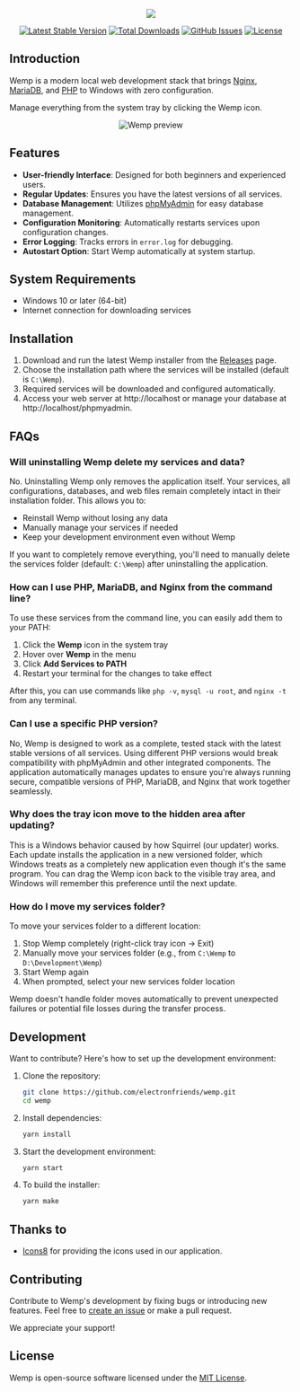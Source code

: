 <p align="center">
  <a href="https://electronfriends.org" target="_blank">
    <img src="https://user-images.githubusercontent.com/69470382/125867402-6a8af134-1e03-4d98-b1df-c347a2849c4e.png">
  </a>
</p>

<p align="center">
  <a href="https://github.com/electronfriends/wemp/releases/latest"><img src="https://img.shields.io/github/v/release/electronfriends/wemp.svg?style=flat-square" alt="Latest Stable Version"></a>
  <a href="https://github.com/electronfriends/wemp/releases"><img src="https://img.shields.io/github/downloads/electronfriends/wemp/total.svg?style=flat-square" alt="Total Downloads"></a>
  <a href="https://github.com/electronfriends/wemp/issues"><img src="https://img.shields.io/github/issues/electronfriends/wemp.svg?style=flat-square" alt="GitHub Issues"></a>
  <a href="LICENSE"><img src="https://img.shields.io/github/license/electronfriends/wemp.svg?style=flat-square" alt="License"></a>
</p>

## Introduction

Wemp is a modern local web development stack that brings [Nginx](https://nginx.org), [MariaDB](https://mariadb.org), and [PHP](https://www.php.net) to Windows with zero configuration.

Manage everything from the system tray by clicking the Wemp icon.

<p align="center">
  <img src="https://github.com/electronfriends/wemp/assets/69470382/907195df-53c2-48df-9daa-5a97cd00dbc6" alt="Wemp preview">
</p>

## Features

- **User-friendly Interface**: Designed for both beginners and experienced users.
- **Regular Updates**: Ensures you have the latest versions of all services.
- **Database Management**: Utilizes [phpMyAdmin](https://www.phpmyadmin.net) for easy database management.
- **Configuration Monitoring**: Automatically restarts services upon configuration changes.
- **Error Logging**: Tracks errors in `error.log` for debugging.
- **Autostart Option**: Start Wemp automatically at system startup.

## System Requirements

- Windows 10 or later (64-bit)
- Internet connection for downloading services

## Installation

1. Download and run the latest Wemp installer from the [Releases](https://github.com/electronfriends/wemp/releases/latest) page.
2. Choose the installation path where the services will be installed (default is `C:\Wemp`).
3. Required services will be downloaded and configured automatically.
4. Access your web server at http://localhost or manage your database at http://localhost/phpmyadmin.

## FAQs

### Will uninstalling Wemp delete my services and data?

No. Uninstalling Wemp only removes the application itself. Your services, all configurations, databases, and web files remain completely intact in their installation folder. This allows you to:

- Reinstall Wemp without losing any data
- Manually manage your services if needed
- Keep your development environment even without Wemp

If you want to completely remove everything, you'll need to manually delete the services folder (default: `C:\Wemp`) after uninstalling the application.

### How can I use PHP, MariaDB, and Nginx from the command line?

To use these services from the command line, you can easily add them to your PATH:

1. Click the **Wemp** icon in the system tray
2. Hover over **Wemp** in the menu
3. Click **Add Services to PATH**
4. Restart your terminal for the changes to take effect

After this, you can use commands like `php -v`, `mysql -u root`, and `nginx -t` from any terminal.

### Can I use a specific PHP version?

No, Wemp is designed to work as a complete, tested stack with the latest stable versions of all services. Using different PHP versions would break compatibility with phpMyAdmin and other integrated components. The application automatically manages updates to ensure you're always running secure, compatible versions of PHP, MariaDB, and Nginx that work together seamlessly.

### Why does the tray icon move to the hidden area after updating?

This is a Windows behavior caused by how Squirrel (our updater) works. Each update installs the application in a new versioned folder, which Windows treats as a completely new application even though it's the same program. You can drag the Wemp icon back to the visible tray area, and Windows will remember this preference until the next update.

### How do I move my services folder?

To move your services folder to a different location:

1. Stop Wemp completely (right-click tray icon → Exit)
2. Manually move your services folder (e.g., from `C:\Wemp` to `D:\Development\Wemp`)
3. Start Wemp again
4. When prompted, select your new services folder location

Wemp doesn't handle folder moves automatically to prevent unexpected failures or potential file losses during the transfer process.

## Development

Want to contribute? Here's how to set up the development environment:

1. Clone the repository:

   ```bash
   git clone https://github.com/electronfriends/wemp.git
   cd wemp
   ```

2. Install dependencies:

   ```bash
   yarn install
   ```

3. Start the development environment:

   ```bash
   yarn start
   ```

4. To build the installer:
   ```bash
   yarn make
   ```

## Thanks to

- [Icons8](https://icons8.com) for providing the icons used in our application.

## Contributing

Contribute to Wemp's development by fixing bugs or introducing new features. Feel free to [create an issue](https://github.com/electronfriends/wemp/issues/new) or make a pull request.

We appreciate your support!

## License

Wemp is open-source software licensed under the [MIT License](LICENSE).
